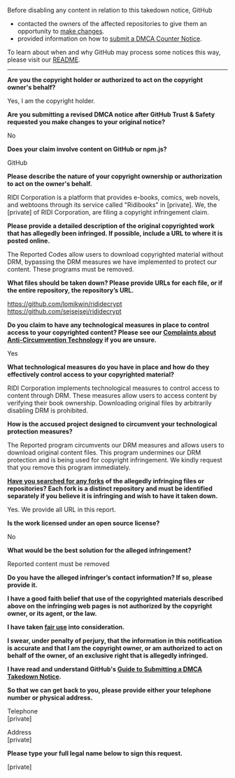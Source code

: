 Before disabling any content in relation to this takedown notice, GitHub
- contacted the owners of the affected repositories to give them an opportunity to [make changes](https://docs.github.com/en/github/site-policy/dmca-takedown-policy#a-how-does-this-actually-work).
- provided information on how to [submit a DMCA Counter Notice](https://docs.github.com/en/articles/guide-to-submitting-a-dmca-counter-notice).

To learn about when and why GitHub may process some notices this way, please visit our [README](https://github.com/github/dmca/blob/master/README.md#anatomy-of-a-takedown-notice).

---

**Are you the copyright holder or authorized to act on the copyright owner's behalf?**

Yes, I am the copyright holder.

**Are you submitting a revised DMCA notice after GitHub Trust & Safety requested you make changes to your original notice?**

No

**Does your claim involve content on GitHub or npm.js?**

GitHub

**Please describe the nature of your copyright ownership or authorization to act on the owner's behalf.**

RIDI Corporation is a platform that provides e-books, comics, web novels, and webtoons through its service called "Ridibooks" in [private]. We, the [private] of RIDI Corporation, are filing a copyright infringement claim.

**Please provide a detailed description of the original copyrighted work that has allegedly been infringed. If possible, include a URL to where it is posted online.**

The Reported Codes allow users to download copyrighted material without DRM, bypassing the DRM measures we have implemented to protect our content. These programs must be removed.

**What files should be taken down? Please provide URLs for each file, or if the entire repository, the repository’s URL.**

https://github.com/lomikwin/rididecrypt  
https://github.com/sejsejsej/rididecrypt

**Do you claim to have any technological measures in place to control access to your copyrighted content? Please see our <a href="https://docs.github.com/articles/guide-to-submitting-a-dmca-takedown-notice#complaints-about-anti-circumvention-technology">Complaints about Anti-Circumvention Technology</a> if you are unsure.**

Yes

**What technological measures do you have in place and how do they effectively control access to your copyrighted material?**

RIDI Corporation implements technological measures to control access to content through DRM. These measures allow users to access content by verifying their book ownership. Downloading original files by arbitrarily disabling DRM is prohibited.

**How is the accused project designed to circumvent your technological protection measures?**

The Reported program circumvents our DRM measures and allows users to download original content files. This program undermines our DRM protection and is being used for copyright infringement. We kindly request that you remove this program immediately.

**<a href="https://docs.github.com/articles/dmca-takedown-policy#b-what-about-forks-or-whats-a-fork">Have you searched for any forks</a> of the allegedly infringing files or repositories? Each fork is a distinct repository and must be identified separately if you believe it is infringing and wish to have it taken down.**

Yes. We provide all URL in this report.

**Is the work licensed under an open source license?**

No

**What would be the best solution for the alleged infringement?**

Reported content must be removed

**Do you have the alleged infringer’s contact information? If so, please provide it.**

**I have a good faith belief that use of the copyrighted materials described above on the infringing web pages is not authorized by the copyright owner, or its agent, or the law.**

**I have taken <a href="https://www.lumendatabase.org/topics/22">fair use</a> into consideration.**

**I swear, under penalty of perjury, that the information in this notification is accurate and that I am the copyright owner, or am authorized to act on behalf of the owner, of an exclusive right that is allegedly infringed.**

**I have read and understand GitHub's <a href="https://docs.github.com/articles/guide-to-submitting-a-dmca-takedown-notice/">Guide to Submitting a DMCA Takedown Notice</a>.**

**So that we can get back to you, please provide either your telephone number or physical address.**

Telephone  
[private]

Address  
[private]

**Please type your full legal name below to sign this request.**

[private]
